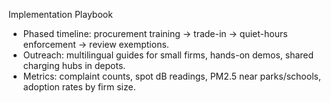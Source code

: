 Implementation Playbook
- Phased timeline: procurement training -> trade-in -> quiet-hours enforcement -> review exemptions.
- Outreach: multilingual guides for small firms, hands-on demos, shared charging hubs in depots.
- Metrics: complaint counts, spot dB readings, PM2.5 near parks/schools, adoption rates by firm size.